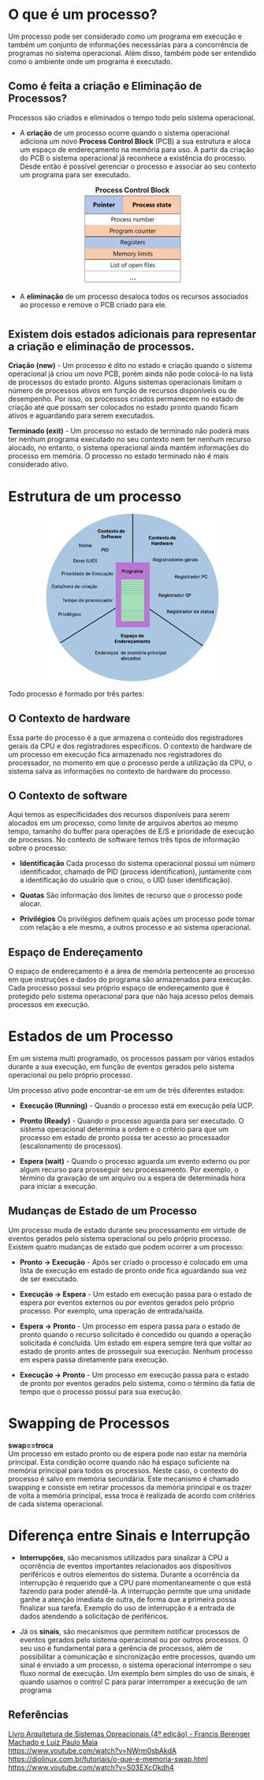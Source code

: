 <h1>O que é um processo?</h1>   
Um processo pode ser considerado como um programa em execução e também um conjunto de informações necessárias para a concorrência de programas no sistema operacional. Além disso, também pode ser entendido como o ambiente onde um programa é executado.

<h2>Como é feita a criação e Eliminação de Processos?</h2>

Processos são criados e eliminados o tempo todo pelo sistema operacional.

- A **criação** de um processo ocorre quando o sistema operacional adiciona um novo **Process Control Block** (PCB) a sua estrutura e aloca um espaço de endereçamento na memória para uso.
  A partir da criação do PCB o sistema operacional já reconhece a existência do processo. Desde então é possível gerenciar o processo e associar ao seu contexto um programa para ser executado.

<div align="center" >

**Process Control Block**  
 <img width="200rem" src="tabela_processos.png">

</div>

- A **eliminação** de um processo desaloca todos os recursos associados ao processo e remove o PCB criado para ele.

#

<h2>Existem dois estados adicionais para representar a criação e eliminação de processos.</h2>

**Criação (new)** - Um processo é dito no estado e criação quando o sistema operacional já criou um novo PCB, porém ainda não pode colocá-lo na lista de processos do estado pronto. Alguns sistemas operacionais limitam o número de processos ativos em função de recursos disponíveis ou de desempenho. Por isso, os processos criados permanecem no estado de criação até que possam ser colocados no estado pronto quando ficam ativos e aguardando para serem executados.

**Terminado (exit)** - Um processo no estado de terminado não poderá mais ter nenhum programa executado no seu contexto nem ter nenhum recurso alocado, no entanto, o sistema operacional ainda mantém informações do processo em memória. O processo no estado terminado não é mais considerado ativo.

#

<h1>Estrutura de um processo</h1>

<div align="center" >    
  <img  width="350rem" src="estrutura_de_um_processo.png">    
</div>

Todo processo é formado por três partes:

<h2>O Contexto de hardware</h2>

Essa parte do processo é a que armazena o conteúdo dos registradores gerais da CPU e dos registradores específicos. O contexto de hardware de um processo em execução fica armazenado nos registradores do processador, no momento em que o processo perde a utilização da CPU, o sistema salva as informações no contexto de hardware do processo.

<h2>O Contexto de software</h2>

Aqui temos as especificidades dos recursos disponíveis para serem alocados em um processo, como limite de arquivos abertos ao mesmo tempo, tamanho do buffer para operações de E/S e prioridade de execução de processos.
No contexto de software temos três tipos de informação sobre o processo:

- **Identificação**
  Cada processo do sistema operacional possui um número identificador, chamado de PID (process identification), juntamente com a identificação do usuário que o criou, o UID (user identificação).

- **Quotas**
  São informação dos limites de recurso que o processo pode alocar.

- **Privilégios**
  Os privilégios definem quais ações um processo pode tomar com relação a ele mesmo, a outros processo e ao sistema operacional.

<h2>Espaço de Endereçamento</h2>

O espaço de endereçamento é a área de memória pertencente ao processo em que instruções e dados do programa são armazenados para execução. Cada processo possui seu próprio espaço de endereçamento que é protegido pelo sistema operacional para que não haja acesso pelos demais processos em execução.

#

<h1>Estados de um Processo</h1>

Em um sistema multi programado, os processos passam por vários estados durante a sua execução, em função de eventos gerados pelo sistema operacional ou pelo próprio processo.

Um processo ativo pode encontrar-se em um de três diferentes estados:

- **Execução (Running)** - Quando o processo está em execução pela UCP.

- **Pronto (Ready)** - Quando o processo aguarda para ser executado. O sistema operacional determina a ordem e o critério para que um processo em estado de pronto possa ter acesso ao processador (escalonamento de processos).

- **Espera (wait)** - Quando o processo aguarda um evento externo ou por algum recurso para prosseguir seu processamento. Por exemplo, o término da gravação de um arquivo ou a espera de determinada hora para iniciar a execução.

<h2>Mudanças de Estado de um Processo</h2>

Um processo muda de estado durante seu processamento em virtude de eventos gerados pelo sistema operacional ou pelo próprio processo. Existem quatro mudanças de estado que podem ocorrer a um processo:

- **Pronto -> Execução** - Após ser criado o processo é colocado em uma lista de execução em estado de pronto onde fica aguardando sua vez de ser executado.

- **Execução -> Espera** - Um estado em execução passa para o estado de espera por eventos externos ou por eventos gerados pelo próprio processo. Por exemplo, uma operação de entrada/saída.

- **Espera -> Pronto** - Um processo em espera passa para o estado de pronto quando o recurso solicitado é concedido ou quando a operação solicitada é concluída. Um estado em espera sempre terá que voltar ao estado de pronto antes de prosseguir sua execução. Nenhum processo em espera passa diretamente para execução.

- **Execução -> Pronto** - Um processo em execução passa para o estado de pronto por eventos gerados pelo sistema, como o término da fatia de tempo que o processo possui para sua execução.

#

<h1>Swapping de Processos</h1>

**swap==troca**  
Um processo em estado pronto ou de espera pode nao estar na memória principal. Esta condição ocorre quando não há espaço suficiente na memória principal para todos os processos. Neste caso, o contexto do processo é salvo em memória secundária. Este mecanismo é chamado swapping e consiste em retirar processos da memória principal e os trazer de volta à memória principal, essa troca é realizada de acordo com critérios de cada sistema operacional.

#

<h1>Diferença entre Sinais e Interrupção</h1>

- **Interrupções**, são mecanismos utilizados para sinalizar à CPU a ocorrência de eventos importantes relacionados aos dispositivos periféricos e outros elementos do sistema. Durante a ocorrência da interrupção é requerido que a CPU pare momentaneamente o que está fazendo para poder atendê-la. A interrupção permite que uma unidade ganhe a atenção imediata de outra, de forma que a primeira possa finalizar sua tarefa. Exemplo do uso de interrupção é a entrada de dados atendendo a solicitação de periféricos.

- Já os **sinais**, são mecanismos que permitem notificar processos de eventos gerados pelo sistema operacional ou por outros processos. O seu uso é fundamental para a gerência de processos, além de possibilitar a comunicação e sincronização entre processos, quando um sinal é enviado a um processo, o sistema operacional interrompe o seu fluxo normal de execução. Um exemplo bem simples do uso de sinais, é quando usamos o control C para parar interromper a execução de um programa

## Referências

<a href="../Tec-ARQUITETURA_DE_SISTEMAS_OPERACIONAIS.pdf">Livro Arquitetura de Sistemas Opreacionais (4º edição) - Francis Berenger Machado e Luiz Paulo Maia</a>  
https://www.youtube.com/watch?v=NWrm0sbAkdA  
https://diolinux.com.br/tutoriais/o-que-e-memoria-swap.html  
https://www.youtube.com/watch?v=S03EXcOkdh4
